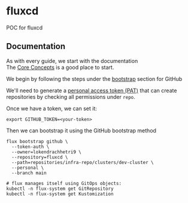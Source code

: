 # fluxcd
POC for fluxcd

## Documentation

As with every guide, we start with the documentation </br>
The [Core Concepts](https://fluxcd.io/flux/concepts/) is a good place to start. </br>

We begin by following the steps under the [bootstrap](https://fluxcd.io/flux/installation/#bootstrap) section for GitHub </br>

We'll need to generate a [personal access token (PAT)](https://github.com/settings/tokens/new) that can create repositories by checking all permissions under `repo`.  </br>

Once we have a token, we can set it: 

```
export GITHUB_TOKEN=<your-token>
```

Then we can bootstrap it using the GitHub bootstrap method

```
flux bootstrap github \
  --token-auth \
  --owner=lokendrachhetri9 \
  --repository=fluxcd \
  --path=repositories/infra-repo/clusters/dev-cluster \
  --personal \
  --branch main

# flux manages itself using GitOps objects:
kubectl -n flux-system get GitRepository
kubectl -n flux-system get Kustomization
```